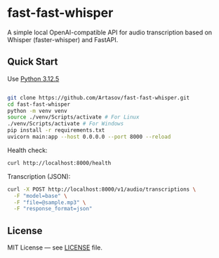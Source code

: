 # fast-fast-whisper

A simple local OpenAI-compatible API for audio transcription based on Whisper (faster-whisper) and FastAPI.

## Quick Start
Use [Python 3.12.5](https://www.python.org/downloads/release/python-3125/)
```bash

git clone https://github.com/Artasov/fast-fast-whisper.git
cd fast-fast-whisper
python -m venv venv
source ./venv/Scripts/activate # For Linux
./venv/Scripts/activate # For Windows
pip install -r requirements.txt
uvicorn main:app --host 0.0.0.0 --port 8000 --reload
```

Health check:

```bash
curl http://localhost:8000/health
```

Transcription (JSON):

```bash
curl -X POST http://localhost:8000/v1/audio/transcriptions \
  -F "model=base" \
  -F "file=@sample.mp3" \
  -F "response_format=json"
```

## License

MIT License — see [LICENSE](LICENSE) file.
